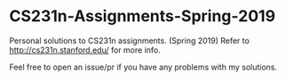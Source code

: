 # CS231n-Assignments-Spring-2019
Personal solutions to CS231n assignments. (Spring 2019)
Refer to http://cs231n.stanford.edu/ for more info.

Feel free to open an issue/pr if you have any problems with my solutions.
